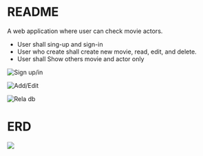 # README

A web application where user can check movie actors. 
-	User shall sing-up and sign-in
-	User who create shall create new movie, read, edit, and delete.
-	User shall Show others movie and actor only

![Sign up/in](/Users/mohammedsultan/Desktop/sei/projects/project-2/app/assets/images/sinp.jpeg)

![Add/Edit](/Users/mohammedsultan/Desktop/sei/projects/project-2/app/assets/images/add.jpeg)


![Rela db](/Users/mohammedsultan/Desktop/sei/projects/project-2/app/assets/images/rela.jpeg)

# ERD 
<img src="app/assets/images/rela.jpeg” alt=“bored”
    title=“game bored” width=“400" height=“400” />